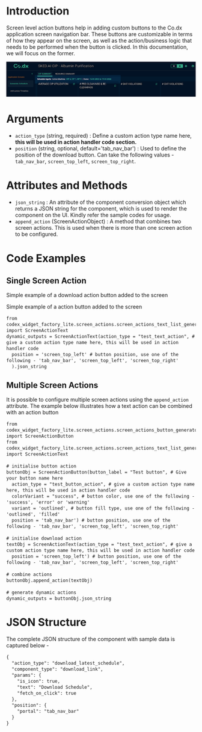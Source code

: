 # Introduction

Screen level action buttons help in adding custom buttons to the Co.dx application screen navigation bar. These buttons are customizable in terms of how they appear on the screen, as well as the action/business logic that needs to be performed when the button is clicked. In this documentation, we will focus on the former.

![Screen Action Text](./images/text_list_screen_action.png)

# Arguments


- `action_type` (string, required) :  Define a custom action type name here, **this will be used in action handler code section.**
- `position` (string, optional, default='tab_nav_bar') : Used to define the position of the download button. Can take the following values - `tab_nav_bar`, `screen_top_left`, `screen_top_right`.


# Attributes and Methods

- `json_string` : An attribute of the component conversion object which returns a JSON string for the component, which is used to render the component on the UI. Kindly refer the sample codes for usage.
- `append_action` (ScreenActionObject) : A method that combines two screen actions. This is used when there is more than one screen action to be configured.

# Code Examples

## Single Screen Action

Simple example of a download action button added to the screen

Simple example of a action button added to the screen

```
from codex_widget_factory_lite.screen_actions.screen_actions_text_list_generator import ScreenActionText
dynamic_outputs = ScreenActionText(action_type = "test_text_action", # give a custom action type name here, this will be used in action handler code
  position = 'screen_top_left' # button position, use one of the following - 'tab_nav_bar', 'screen_top_left', 'screen_top_right'
  ).json_string
```


## Multiple Screen Actions

It is possible to configure multiple screen actions using the `append_action` attribute. The example below illustrates how a text action can be combined with an action button

```
from codex_widget_factory_lite.screen_actions.screen_actions_button_generator import ScreenActionButton
from codex_widget_factory_lite.screen_actions.screen_actions_text_list_generator import ScreenActionText

# initialise button action
buttonObj = ScreenActionButton(button_label = "Test button", # Give your button name here
  action_type = "test_button_action", # give a custom action type name here, this will be used in action handler code
  colorVariant = "success", # button color, use one of the following - 'success', 'error' or 'warning'
  variant = 'outlined', # button fill type, use one of the following - 'outlined', 'filled'
  position = 'tab_nav_bar') # button position, use one of the following - 'tab_nav_bar', 'screen_top_left', 'screen_top_right'

# initialise download action
textObj = ScreenActionText(action_type = "test_text_action", # give a custom action type name here, this will be used in action handler code
  position = 'screen_top_left') # button position, use one of the following - 'tab_nav_bar', 'screen_top_left', 'screen_top_right'

# combine actions
buttonObj.append_action(textObj)

# generate dynamic actions
dynamic_outputs = buttonObj.json_string
```


# JSON Structure

The complete JSON structure of the component with sample data is captured below -

```
{
  "action_type": "download_latest_schedule",
  "component_type": "download_link",
  "params": {
    "is_icon": true,
    "text": "Download Schedule",
    "fetch_on_click": true
  },
  "position": {
    "portal": "tab_nav_bar"
  }
}
```

